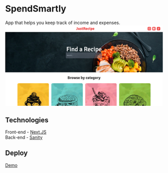 # SpendSmartly
App that helps you keep track of income and expenses.
<img src="https://github.com/vasyldubno/food_hub-client/blob/main/screenshot.png" />

## Technologies
Front-end - [Next.JS](https://nextjs.org)  
Back-end - [Sanity](https://www.sanity.io)

## Deploy
[Demo](https://justrecipe.vercel.app)
